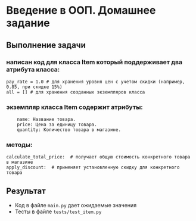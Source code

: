 # Введение в ООП. Домашнее задание

## Выполнение задачи

### написан код для класса Item который поддерживает два атрибута класса:

    pay_rate = 1.0 # для хранения уровня цен с учетом скидки (например, 0.85, при скидке 15%)
    all = [] # для хранения созданных экземпляров класса


### экземпляр класса Item содержит атрибуты:

        name: Название товара.
        price: Цена за единицу товара.
        quantity: Количество товара в магазине.

### методы:

    calculate_total_price:  # получает общую стоимость конкретного товара в магазине
    apply_discount:  # применяет установленную скидку для конкретного товара


## Результат
- Код в файле `main.py` дает ожидаемые значения
- Тесты в файле `tests/test_item.py` 